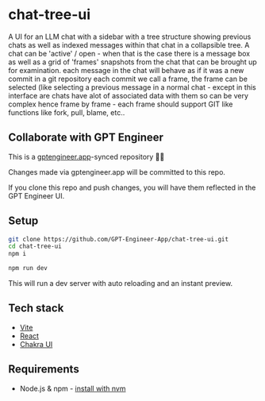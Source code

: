 # chat-tree-ui

A UI for an LLM chat with a sidebar with a tree structure showing previous chats as well as indexed messages within that chat in a collapsible tree. A chat can be 'active' / open - when that is the case there is a message box as well as a grid of 'frames' snapshots from the chat  that can be brought up for examination. each message in the chat will behave as if it was a new commit in a git repository each commit we call a frame, the frame can be selected (like selecting a previous message in a normal chat - except in this interface are chats have alot of associated data with them so can be very complex hence frame by frame - each frame should support GIT like functions like fork, pull, blame, etc..

## Collaborate with GPT Engineer

This is a [gptengineer.app](https://gptengineer.app)-synced repository 🌟🤖

Changes made via gptengineer.app will be committed to this repo.

If you clone this repo and push changes, you will have them reflected in the GPT Engineer UI.

## Setup

```sh
git clone https://github.com/GPT-Engineer-App/chat-tree-ui.git
cd chat-tree-ui
npm i
```

```sh
npm run dev
```

This will run a dev server with auto reloading and an instant preview.

## Tech stack

- [Vite](https://vitejs.dev/)
- [React](https://react.dev/)
- [Chakra UI](https://chakra-ui.com/)

## Requirements

- Node.js & npm - [install with nvm](https://github.com/nvm-sh/nvm#installing-and-updating)
